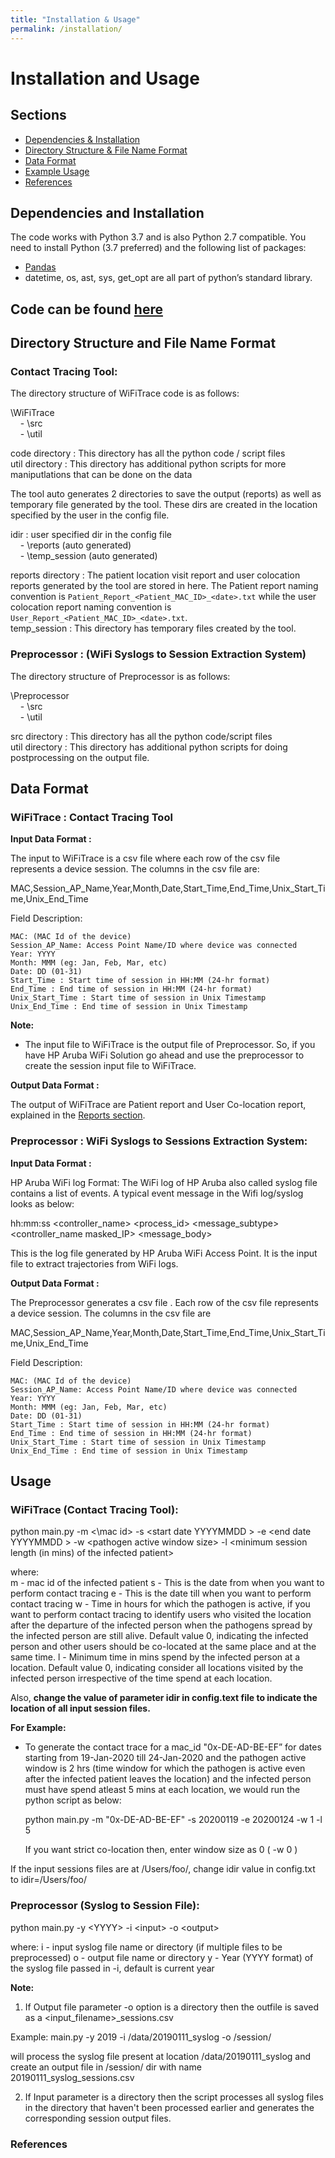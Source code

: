 ```yaml
---
title: "Installation & Usage"
permalink: /installation/
---
```


# Installation and Usage
## Sections
- [Dependencies & Installation](https://github.com/WiFiTrace/WiFiTrace.github.io/blob/master/installation.md#dependencies-and-installation)
- [Directory Structure & File Name Format](https://github.com/WiFiTrace/WiFiTrace.github.io/blob/master/installation.md#directory-structure-and-file-name-format)
- [Data Format](https://github.com/WiFiTrace/WiFiTrace.github.io/blob/master/installation.md#data-format)
- [Example Usage](https://github.com/WiFiTrace/WiFiTrace.github.io/blob/master/installation.md#usage)
- [References](https://github.com/WiFiTrace/WiFiTrace.github.io/blob/master/installation.md#references)

## Dependencies and Installation
The code works with Python 3.7 and is also Python 2.7 compatible. You need to install Python (3.7 preferred) and the following list of packages:
  * [Pandas](https://pandas.pydata.org/pandas-docs/stable/getting_started/install.html)
  * datetime, os, ast, sys, get_opt are all part of python’s standard library.
  
## Code can be found [here](https://github.com/umassos/WiFiTrace)
  
## Directory Structure and File Name Format

### Contact Tracing Tool:
The directory structure of WiFiTrace code is as follows:

\WiFiTrace  
&nbsp;&nbsp;&nbsp;&nbsp;- \src  
&nbsp;&nbsp;&nbsp;&nbsp;- \util  

code directory : This directory has all the python code / script files  
util directory : This directory has additional python scripts for more maniputlations that can be done on the data 

The tool auto generates 2 directories to save the output (reports) as well as temporary file generated by the tool. These dirs are created in the location specified by the user in the config file.

idir : user specified dir in the config file  
&nbsp;&nbsp;&nbsp;&nbsp;- \reports (auto generated)  
&nbsp;&nbsp;&nbsp;&nbsp;- \temp_session (auto generated)  

reports directory : The patient location visit report and user colocation reports generated by the tool are stored in here. The Patient report naming convention is `Patient_Report_<Patient_MAC_ID>_<date>.txt` while the user colocation report naming convention is `User_Report_<Patient_MAC_ID>_<date>.txt`.  
temp_session : This directory has temporary files created by the tool.  

### Preprocessor : (WiFi Syslogs to Session Extraction System)

The directory structure of Preprocessor is as follows:

\Preprocessor  
&nbsp;&nbsp;&nbsp;&nbsp;- \src  
&nbsp;&nbsp;&nbsp;&nbsp;- \util  

src directory : This directory has all the python code/script files  
util directory : This directory has additional python scripts for doing postprocessing on the output file.  

## Data Format

### WiFiTrace : Contact Tracing Tool

**Input Data Format :** 

The input to WiFiTrace is a csv file where each row of the csv file represents a device session.
The columns in the csv file are:

  MAC,Session_AP_Name,Year,Month,Date,Start_Time,End_Time,Unix_Start_Time,Unix_End_Time

Field Description:

    MAC: (MAC Id of the device)
    Session_AP_Name: Access Point Name/ID where device was connected
    Year: YYYY
    Month: MMM (eg: Jan, Feb, Mar, etc)
    Date: DD (01-31)
    Start_Time : Start time of session in HH:MM (24-hr format)
    End_Time : End time of session in HH:MM (24-hr format)
    Unix_Start_Time : Start time of session in Unix Timestamp
    Unix_End_Time : End time of session in Unix Timestamp

**Note:**
* The input file to WiFiTrace is the output file of Preprocessor. So, if you have HP Aruba WiFi Solution go ahead and use the preprocessor to create the session input file to WiFiTrace.

**Output Data Format :**

The output of WiFiTrace are Patient report and User Co-location report, explained in the [Reports section]().

### Preprocessor : WiFi Syslogs to Sessions Extraction System:

**Input Data Format :**

HP Aruba WiFi log Format: The WiFi log of HP Aruba also called syslog file contains a list of events.
A typical event message in the Wifi log/syslog looks as below:

hh:mm:ss <controller_name> <process_id> <message_subtype> <controller_name masked_IP> <message_body>

This is the log file generated by HP Aruba WiFi Access Point. It is the input file to extract trajectories from WiFi logs.

**Output Data Format :**

The Preprocessor generates a csv file . Each row of the csv file represents a device session.
The columns in the csv file are 

  MAC,Session_AP_Name,Year,Month,Date,Start_Time,End_Time,Unix_Start_Time,Unix_End_Time

Field Description:

    MAC: (MAC Id of the device)
    Session_AP_Name: Access Point Name/ID where device was connected
    Year: YYYY
    Month: MMM (eg: Jan, Feb, Mar, etc)
    Date: DD (01-31)
    Start_Time : Start time of session in HH:MM (24-hr format)
    End_Time : End time of session in HH:MM (24-hr format)
    Unix_Start_Time : Start time of session in Unix Timestamp
    Unix_End_Time : End time of session in Unix Timestamp
    
    
## Usage
### WiFiTrace (Contact Tracing Tool):

python main.py -m <\mac id\> -s \<start date YYYYMMDD \> -e \<end date YYYYMMDD \> -w \<pathogen active window size\> -l \<minimum session length (in mins) of the infected patient\>

where:  
m - mac id of the infected patient
s - This is the date from when you want to perform contact tracing
e - This is the date till when you want to perform contact tracing
w - Time in hours for which the pathogen is active, if you want to perform contact tracing to identify users who visited the location after the departure of the infected person when the pathogens spread by the infected person are still alive. Default value 0, indicating the infected person and other users should be co-located at the same place and at the same time.
l - Minimum time in mins spend by the infected person at a location. Default value 0, indicating consider all locations visited by the infected person irrespective of the time spend at each location.

Also, **change the value of parameter idir in config.text file to indicate the location of all input session files.**

**For Example:**

* To generate the contact trace for a mac_id "0x-DE-AD-BE-EF” for dates starting from 19-Jan-2020 till 24-Jan-2020 and the pathogen active window is 2 hrs (time window for which the pathogen is active even after the infected patient leaves the location) and the infected person must have spend atleast 5 mins at each location, we would run the python script as below:

    python main.py -m "0x-DE-AD-BE-EF" -s 20200119 -e 20200124 -w 1 -l 5  

    If you want strict co-location then, enter window size as 0 ( -w 0 )  

If the input sessions files are at /Users/foo/, change idir value in config.txt to
idir=/Users/foo/

### Preprocessor (Syslog to Session File):

python main.py -y \<YYYY\> -i \<input\> -o \<output\>

where:
i - input syslog file name or directory (if multiple files to be preprocessed)
o - output file name or directory
y - Year (YYYY format) of the syslog file passed in -i, default is current year

**Note:**
1. If Output file parameter -o option is a directory then the outfile is saved as a <input_filename>_sessions.csv

Example:
main.py -y 2019 -i /data/20190111_syslog -o /session/

will process the syslog file present at location /data/20190111_syslog and create an output file in /session/ dir with name 20190111_syslog_sessions.csv

2. If Input parameter is a directory then the script processes all syslog files in the directory that haven't been processed earlier and generates the corresponding session output files.

### References
